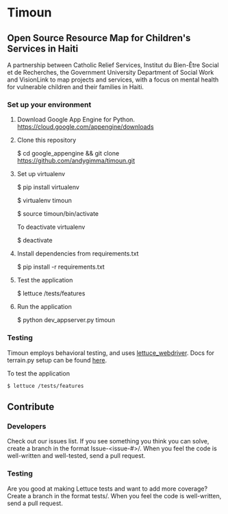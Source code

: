 Timoun
======

## Open Source Resource Map for Children's Services in Haiti

A partnership between Catholic Relief Services, Institut du Bien-Être Social et de Recherches, the Government University Department of Social Work and VisionLink to map projects and services, with a focus on mental health for vulnerable children and their families in Haiti.

### Set up your environment
1. Download Google App Engine for Python. https://cloud.google.com/appengine/downloads

2. Clone this repository

    $ cd google_appengine && git clone https://github.com/andygimma/timoun.git
    
3. Set up virtualenv

    $ pip install virtualenv

    $ virtualenv timoun

    $ source timoun/bin/activate
    
    To deactivate virtualenv
    
    $ deactivate
    
4. Install dependencies from requirements.txt

    $ pip install -r requirements.txt
    
5. Test the application

    $ lettuce /tests/features

6. Run the application

    $ python dev_appserver.py timoun
    
    

### Testing
Timoun employs behavioral testing, and uses [lettuce_webdriver](https://pypi.python.org/pypi/lettuce_webdriver). Docs for terrain.py setup can be found [here](http://lettuce.it/reference/terrain.html).

To test the application

    $ lettuce /tests/features
    
## Contribute

### Developers

Check out our issues list. If you see something you think you can solve, create a branch in the format Issue-<issue-#>/<description>. When you feel the code is well-written and well-tested, send a pull request.

### Testing

Are you good at making Lettuce tests and want to add more coverage? Create a branch in the format tests/<description>. When you feel the code is well-written, send a pull request.
